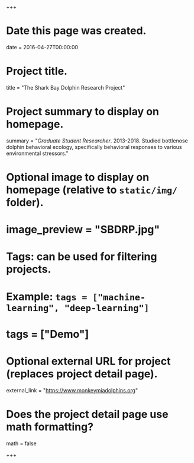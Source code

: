 +++
# Date this page was created.
date = 2016-04-27T00:00:00

# Project title.
title = "The Shark Bay Dolphin Research Project"

# Project summary to display on homepage.
summary = "*Graduate Student Researcher*. 2013-2018. Studied bottlenose dolphin behavioral ecology, specifically behavioral responses to various environmental stressors."

# Optional image to display on homepage (relative to `static/img/` folder).
# image_preview = "SBDRP.jpg"

# Tags: can be used for filtering projects.
# Example: `tags = ["machine-learning", "deep-learning"]`
# tags = ["Demo"]

# Optional external URL for project (replaces project detail page).
external_link = "https://www.monkeymiadolphins.org"

# Does the project detail page use math formatting?
math = false

+++

